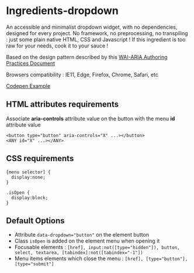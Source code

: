 # Ingredients-dropdown
An accessible and minimalist dropdown widget, with no dependencies, designed for every project. No framework, no preprocessing, no transpiling : just some plain native HTML, CSS and Javascript ! If this ingredient is too raw for your needs, cook it to your sauce !

Based on the design pattern described by this [WAI-ARIA Authoring Practices Document](https://www.w3.org/TR/wai-aria-practices-1.1/#menubutton)

Browsers compatibility :
IE11, Edge, Firefox, Chrome, Safari, etc

[Codepen Example](https://codepen.io/nicolas-bocquet/pen/OQQyxd)

## HTML attributes requirements
Associate **aria-controls** attribute value on the button with the menu **id** attribute value
```
<button type="button" aria-controls="X" ...></button>
<ANY id="X" ...></ANY>
```

## CSS requirements
```
{menu selector] {
  display:none;
}

.isOpen {
  display:block;
}
```

## Default Options
* Attribute `data-dropdown="button"` on the element button
* Class `isOpen` is added on the element menu when opening it
* Focusable elements : `[href], input:not([type="hidden"]), button, select, textarea, [tabindex]:not([tabindex="-1"])`
* Menu items elements which close the menu : `[href], [type="button"], [type="submit"]`
